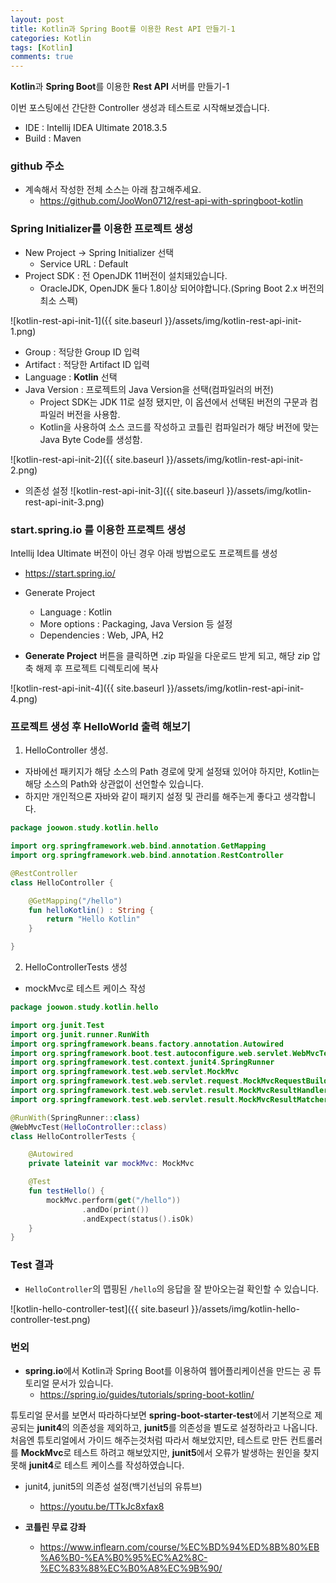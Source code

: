```yaml
---
layout: post
title: Kotlin과 Spring Boot를 이용한 Rest API 만들기-1
categories: Kotlin
tags: [Kotlin]
comments: true
---
```


**Kotlin**과 **Spring Boot**를 이용한 **Rest API** 서버를 만들기-1

이번 포스팅에선 간단한 Controller 생성과 테스트로 시작해보겠습니다.

- IDE : Intellij IDEA  Ultimate 2018.3.5
- Build : Maven

### github 주소
- 계속해서 작성한 전체 소스는 아래 참고해주세요.
    - <https://github.com/JooWon0712/rest-api-with-springboot-kotlin>

### Spring Initializer를 이용한 프로젝트 생성
- New Project -> Spring Initializer 선택
    - Service URL : Default
- Project SDK : 전 OpenJDK 11버전이 설치돼있습니다.
    - OracleJDK, OpenJDK 둘다 1.8이상 되어야합니다.(Spring Boot 2.x 버전의 최소 스펙)

![kotlin-rest-api-init-1]({{ site.baseurl }}/assets/img/kotlin-rest-api-init-1.png)

- Group : 적당한 Group ID 입력
- Artifact : 적당한 Artifact ID 입력
- Language : **Kotlin** 선택
- Java Version : 프로젝트의 Java Version을 선택(컴파일러의 버전)
    - Project SDK는 JDK 11로 설정 됐지만, 이 옵션에서 선택된 버전의 구문과 컴파일러 버전을 사용함.
    - Kotlin을 사용하여 소스 코드를 작성하고 코틀린 컴파일러가 해당 버전에 맞는 Java Byte Code를 생성함.

![kotlin-rest-api-init-2]({{ site.baseurl }}/assets/img/kotlin-rest-api-init-2.png)

- 의존성 설정
![kotlin-rest-api-init-3]({{ site.baseurl }}/assets/img/kotlin-rest-api-init-3.png)


### start.spring.io 를 이용한 프로젝트 생성
Intellij Idea Ultimate 버전이 아닌 경우 아래 방법으로도 프로젝트를 생성

- <https://start.spring.io/>
- Generate Project
    - Language : Kotlin
    - More options : Packaging, Java Version 등 설정
    - Dependencies : Web, JPA, H2

- **Generate Project** 버튼을 클릭하면 .zip 파일을 다운로드 받게 되고, 해당 zip 압축 해제 후 프로젝트 디렉토리에 복사
    
![kotlin-rest-api-init-4]({{ site.baseurl }}/assets/img/kotlin-rest-api-init-4.png)

### 프로젝트 생성 후 HelloWorld 출력 해보기

1. HelloController 생성.
- 자바에선 패키지가 해당 소스의 Path 경로에 맞게 설정돼 있어야 하지만, Kotlin는 해당 소스의 Path와 상관없이 선언할수 있습니다.
- 하지만 개인적으론 자바와 같이 패키지 설정 및 관리를 해주는게 좋다고 생각합니다.

~~~kotlin
package joowon.study.kotlin.hello

import org.springframework.web.bind.annotation.GetMapping
import org.springframework.web.bind.annotation.RestController

@RestController
class HelloController {

    @GetMapping("/hello")
    fun helloKotlin() : String {
        return "Hello Kotlin"
    }

}
~~~

2. HelloControllerTests 생성
- mockMvc로 테스트 케이스 작성

~~~kotlin
package joowon.study.kotlin.hello

import org.junit.Test
import org.junit.runner.RunWith
import org.springframework.beans.factory.annotation.Autowired
import org.springframework.boot.test.autoconfigure.web.servlet.WebMvcTest
import org.springframework.test.context.junit4.SpringRunner
import org.springframework.test.web.servlet.MockMvc
import org.springframework.test.web.servlet.request.MockMvcRequestBuilders.get
import org.springframework.test.web.servlet.result.MockMvcResultHandlers.print
import org.springframework.test.web.servlet.result.MockMvcResultMatchers.status

@RunWith(SpringRunner::class)
@WebMvcTest(HelloController::class)
class HelloControllerTests {

    @Autowired
    private lateinit var mockMvc: MockMvc

    @Test
    fun testHello() {
        mockMvc.perform(get("/hello"))
                .andDo(print())
                .andExpect(status().isOk)
    }
}
~~~

### Test 결과
- <code>HelloController</code>의 맵핑된 <code>/hello</code>의 응답을 잘 받아오는걸 확인할 수 있습니다.

![kotlin-hello-controller-test]({{ site.baseurl }}/assets/img/kotlin-hello-controller-test.png)

### 번외

- **spring.io**에서 Kotlin과 Spring Boot를 이용하여 웹어플리케이션을 만드는 공 튜토리얼 문서가 있습니다.
    - <https://spring.io/guides/tutorials/spring-boot-kotlin/>

튜토리얼 문서를 보면서 따라하다보면 **spring-boot-starter-test**에서 기본적으로 제공되는 **junit4**의 의존성을 제외하고, **junit5**를 의존성을 별도로 설정하라고 나옵니다.
처음엔 튜토리얼에서 가이드 해주는것처럼 따라서 해보았지만, 테스트로 만든 컨트롤러를 **MockMvc**로 테스트 하려고 해보았지만, **junit5**에서 오류가 발생하는 원인을 찾지 못해 **junit4**로 테스트 케이스를 작성하였습니다.

- junit4, junit5의 의존성 설정(백기선님의 유튜브)
    - <https://youtu.be/TTkJc8xfax8>

- **코틀린 무료 강좌**
    - <https://www.inflearn.com/course/%EC%BD%94%ED%8B%80%EB%A6%B0-%EA%B0%95%EC%A2%8C-%EC%83%88%EC%B0%A8%EC%9B%90/>